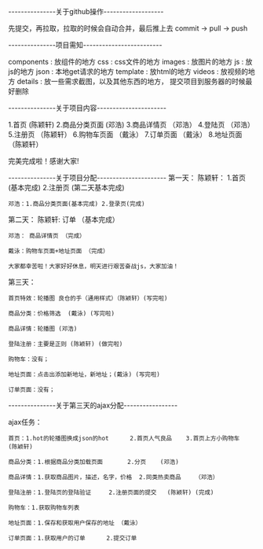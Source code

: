 ---------------关于github操作-------------------

先提交，再拉取，拉取的时候会自动合并，最后推上去
commit -> pull -> push

---------------项目需知-------------------------

components : 放组件的地方
css : css文件的地方
images : 放图片的地方
js : 放js的地方
json : 本地get请求的地方
template : 放html的地方
videos : 放视频的地方
details : 放一些需求截图，以及其他东西的地方，
提交项目到服务器的时候最好删除


---------------关于项目内容----------------------

1.首页 (陈颖轩)
2.商品分类页面 (邓浩)
3.商品详情页 （邓浩）
4.登陆页 （邓浩）
5.注册页  （陈颖轩）
6.购物车页面 （戴泳）
7.订单页面 （戴泳）
8.地址页面（陈颖轩）

完美完成啦！感谢大家!

---------------关于项目分配----------------------
第一天：
	陈颖轩： 1.首页 (基本完成) 2.注册页 (第二天基本完成)

	邓浩：1.商品分类页面(基本完成) 2.登录页(完成)


第二天：
	陈颖轩: 订单 （基本完成）

	邓浩： 商品详情页 （完成）

	戴泳：购物车页面+地址页面 （完成）

	大家都幸苦啦！大家好好休息，明天进行艰苦奋战js，大家加油！

第三天：

	首页特效：轮播图 良仓的手（通用样式）（陈颖轩）(写完啦)

	商品分类：价格筛选  (戴泳) (写完啦)

	商品详情：轮播图 (邓浩)	

	登陆注册：主要是正则 (陈颖轩) (做完啦)

	购物车：没有；

	地址页面：点击出添加新地址，新地址；(戴泳) (写完啦)

	订单页面：没有；

---------------关于第三天的ajax分配-----------------

ajax任务：

	首页：1.hot的轮播图换成json的hot		2.首页人气良品	3.首页上方小购物车	(陈颖轩)

	商品分类：1.根据商品分类加载页面		2.分页	(邓浩)

	商品详情：1.获取商品图片，描述，名字，价格	2.同类热卖商品	（邓浩）

	登陆注册：1.登陆页的登陆验证		2.注册页面的提交	(陈颖轩) (完成)

	购物车：1.获取购物车列表	

	地址页面：1.保存和获取用户保存的地址	（戴泳）

	订单页面：1.获取用户的订单		2.提交订单